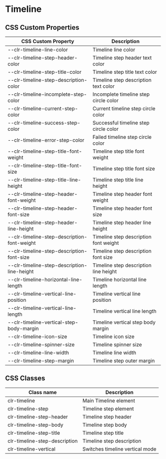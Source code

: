 # Timeline

## CSS Custom Properties

| CSS Custom Property                         | Description                           |
| ------------------------------------------- | ------------------------------------- |
| --clr-timeline-line-color                   | Timeline line color                   |
| --clr-timeline-step-header-color            | Timeline step header text color       |
| --clr-timeline-step-title-color             | Timeline step title text color        |
| --clr-timeline-step-description-color       | Timeline step description text color  |
| --clr-timeline-incomplete-step-color        | Incomplete timeline step circle color |
| --clr-timeline-current-step-color           | Current timeline step circle color    |
| --clr-timeline-success-step-color           | Successful timeline step circle color |
| --clr-timeline-error-step-color             | Failed timeline step circle color     |
| --clr-timeline-step-title-font-weight       | Timeline step title font weight       |
| --clr-timeline-step-title-font-size         | Timeline step title font size         |
| --clr-timeline-step-title-line-height       | Timeline step title line height       |
| --clr-timeline-step-header-font-weight      | Timeline step header font weight      |
| --clr-timeline-step-header-font-size        | Timeline step header font size        |
| --clr-timeline-step-header-line-height      | Timeline step header line height      |
| --clr-timeline-step-description-font-weight | Timeline step description font weight |
| --clr-timeline-step-description-font-size   | Timeline step description font size   |
| --clr-timeline-step-description-line-height | Timeline step description line height |
| --clr-timeline-horizontal-line-length       | Timeline horizontal line length       |
| --clr-timeline-vertical-line-position       | Timeline vertical line position       |
| --clr-timeline-vertical-line-length         | Timeline vertical line length         |
| --clr-timeline-vertical-step-body-margin    | Timeline vertical step body margin    |
| --clr-timeline-icon-size                    | Timeline icon size                    |
| --clr-timeline-spinner-size                 | Timeline spinner size                 |
| --clr-timeline-line-width                   | Timeline line width                   |
| --clr-timeline-step-margin                  | Timeline step outer margin            |

## CSS Classes

| Class name                    | Description                     |
| ----------------------------- | ------------------------------- |
| clr-timeline                  | Main Timeline element           |
| clr-timeline-step             | Timeline step element           |
| clr-timeline-step-header      | Timeline step header            |
| clr-timeline-step-body        | Timeline step body              |
| clr-timeline-step-title       | Timeline step title             |
| clr-timeline-step-description | Timeline step description       |
| clr-timeline-vertical         | Switches timeline vertical mode |
